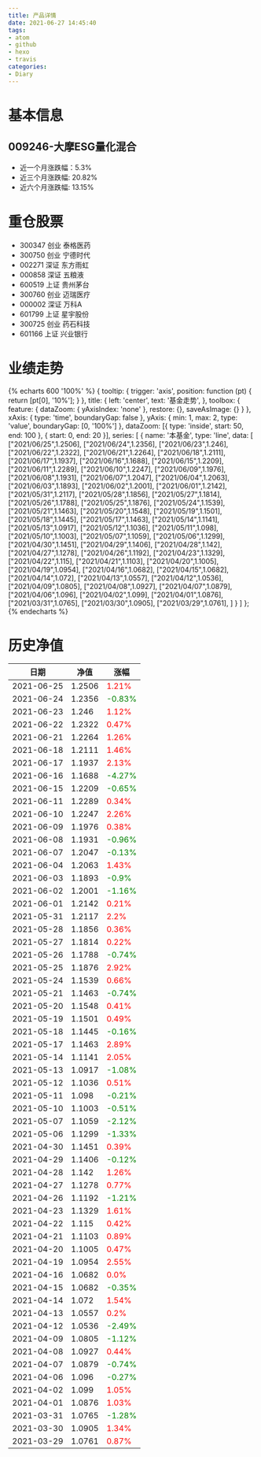 ```yaml
---
title: 产品详情
date: 2021-06-27 14:45:40
tags:
- atom
- github
- hexo
- travis
categories:
- Diary
---
```


# 基本信息
## 009246-大摩ESG量化混合
- 近一个月涨跌幅：5.3%
- 近三个月涨跌幅: 20.82%
- 近六个月涨跌幅: 13.15%

# 重仓股票
- 300347 创业 泰格医药
- 300750 创业 宁德时代
- 002271 深证 东方雨虹
- 000858 深证 五粮液
- 600519 上证 贵州茅台
- 300760 创业 迈瑞医疗
- 000002 深证 万科A
- 601799 上证 星宇股份
- 300725 创业 药石科技
- 601166 上证 兴业银行
# 业绩走势

{% echarts 600 '100%' %}
{
  tooltip: {
        trigger: 'axis',
        position: function (pt) {
            return [pt[0], '10%'];
        }
    },
    title: {
        left: 'center',
        text: '基金走势',
    },
    toolbox: {
        feature: {
            dataZoom: {
                yAxisIndex: 'none'
            },
            restore: {},
            saveAsImage: {}
        }
    },
    xAxis: {
        type: 'time',
        boundaryGap: false
    },
    yAxis: {
        min: 1,
        max: 2,
        type: 'value',
        boundaryGap: [0, '100%']
    },
    dataZoom: [{
        type: 'inside',
        start: 50,
        end: 100
    }, {
        start: 0,
        end: 20
    }],
    series: [
        {
            name: '本基金',
            type: 'line',
            data: [
["2021/06/25",1.2506],
["2021/06/24",1.2356],
["2021/06/23",1.246],
["2021/06/22",1.2322],
["2021/06/21",1.2264],
["2021/06/18",1.2111],
["2021/06/17",1.1937],
["2021/06/16",1.1688],
["2021/06/15",1.2209],
["2021/06/11",1.2289],
["2021/06/10",1.2247],
["2021/06/09",1.1976],
["2021/06/08",1.1931],
["2021/06/07",1.2047],
["2021/06/04",1.2063],
["2021/06/03",1.1893],
["2021/06/02",1.2001],
["2021/06/01",1.2142],
["2021/05/31",1.2117],
["2021/05/28",1.1856],
["2021/05/27",1.1814],
["2021/05/26",1.1788],
["2021/05/25",1.1876],
["2021/05/24",1.1539],
["2021/05/21",1.1463],
["2021/05/20",1.1548],
["2021/05/19",1.1501],
["2021/05/18",1.1445],
["2021/05/17",1.1463],
["2021/05/14",1.1141],
["2021/05/13",1.0917],
["2021/05/12",1.1036],
["2021/05/11",1.098],
["2021/05/10",1.1003],
["2021/05/07",1.1059],
["2021/05/06",1.1299],
["2021/04/30",1.1451],
["2021/04/29",1.1406],
["2021/04/28",1.142],
["2021/04/27",1.1278],
["2021/04/26",1.1192],
["2021/04/23",1.1329],
["2021/04/22",1.115],
["2021/04/21",1.1103],
["2021/04/20",1.1005],
["2021/04/19",1.0954],
["2021/04/16",1.0682],
["2021/04/15",1.0682],
["2021/04/14",1.072],
["2021/04/13",1.0557],
["2021/04/12",1.0536],
["2021/04/09",1.0805],
["2021/04/08",1.0927],
["2021/04/07",1.0879],
["2021/04/06",1.096],
["2021/04/02",1.099],
["2021/04/01",1.0876],
["2021/03/31",1.0765],
["2021/03/30",1.0905],
["2021/03/29",1.0761],
]
        }
    ]
};
{% endecharts %}

# 历史净值

| 日期 | 净值 | 涨幅 |
| --- | --- | --- |
|2021-06-25|1.2506|<font color=red>1.21%</font>|
|2021-06-24|1.2356|<font color=green>-0.83%</font>|
|2021-06-23|1.246|<font color=red>1.12%</font>|
|2021-06-22|1.2322|<font color=red>0.47%</font>|
|2021-06-21|1.2264|<font color=red>1.26%</font>|
|2021-06-18|1.2111|<font color=red>1.46%</font>|
|2021-06-17|1.1937|<font color=red>2.13%</font>|
|2021-06-16|1.1688|<font color=green>-4.27%</font>|
|2021-06-15|1.2209|<font color=green>-0.65%</font>|
|2021-06-11|1.2289|<font color=red>0.34%</font>|
|2021-06-10|1.2247|<font color=red>2.26%</font>|
|2021-06-09|1.1976|<font color=red>0.38%</font>|
|2021-06-08|1.1931|<font color=green>-0.96%</font>|
|2021-06-07|1.2047|<font color=green>-0.13%</font>|
|2021-06-04|1.2063|<font color=red>1.43%</font>|
|2021-06-03|1.1893|<font color=green>-0.9%</font>|
|2021-06-02|1.2001|<font color=green>-1.16%</font>|
|2021-06-01|1.2142|<font color=red>0.21%</font>|
|2021-05-31|1.2117|<font color=red>2.2%</font>|
|2021-05-28|1.1856|<font color=red>0.36%</font>|
|2021-05-27|1.1814|<font color=red>0.22%</font>|
|2021-05-26|1.1788|<font color=green>-0.74%</font>|
|2021-05-25|1.1876|<font color=red>2.92%</font>|
|2021-05-24|1.1539|<font color=red>0.66%</font>|
|2021-05-21|1.1463|<font color=green>-0.74%</font>|
|2021-05-20|1.1548|<font color=red>0.41%</font>|
|2021-05-19|1.1501|<font color=red>0.49%</font>|
|2021-05-18|1.1445|<font color=green>-0.16%</font>|
|2021-05-17|1.1463|<font color=red>2.89%</font>|
|2021-05-14|1.1141|<font color=red>2.05%</font>|
|2021-05-13|1.0917|<font color=green>-1.08%</font>|
|2021-05-12|1.1036|<font color=red>0.51%</font>|
|2021-05-11|1.098|<font color=green>-0.21%</font>|
|2021-05-10|1.1003|<font color=green>-0.51%</font>|
|2021-05-07|1.1059|<font color=green>-2.12%</font>|
|2021-05-06|1.1299|<font color=green>-1.33%</font>|
|2021-04-30|1.1451|<font color=red>0.39%</font>|
|2021-04-29|1.1406|<font color=green>-0.12%</font>|
|2021-04-28|1.142|<font color=red>1.26%</font>|
|2021-04-27|1.1278|<font color=red>0.77%</font>|
|2021-04-26|1.1192|<font color=green>-1.21%</font>|
|2021-04-23|1.1329|<font color=red>1.61%</font>|
|2021-04-22|1.115|<font color=red>0.42%</font>|
|2021-04-21|1.1103|<font color=red>0.89%</font>|
|2021-04-20|1.1005|<font color=red>0.47%</font>|
|2021-04-19|1.0954|<font color=red>2.55%</font>|
|2021-04-16|1.0682|<font color=red>0.0%</font>|
|2021-04-15|1.0682|<font color=green>-0.35%</font>|
|2021-04-14|1.072|<font color=red>1.54%</font>|
|2021-04-13|1.0557|<font color=red>0.2%</font>|
|2021-04-12|1.0536|<font color=green>-2.49%</font>|
|2021-04-09|1.0805|<font color=green>-1.12%</font>|
|2021-04-08|1.0927|<font color=red>0.44%</font>|
|2021-04-07|1.0879|<font color=green>-0.74%</font>|
|2021-04-06|1.096|<font color=green>-0.27%</font>|
|2021-04-02|1.099|<font color=red>1.05%</font>|
|2021-04-01|1.0876|<font color=red>1.03%</font>|
|2021-03-31|1.0765|<font color=green>-1.28%</font>|
|2021-03-30|1.0905|<font color=red>1.34%</font>|
|2021-03-29|1.0761|<font color=red>0.87%</font>|
